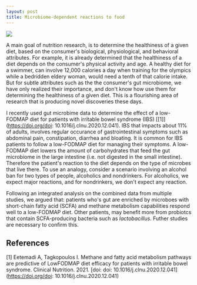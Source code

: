 ```yaml
---
layout: post
title: Microbiome-dependent reactions to food
---
```

![]({{site.url}}/images/posts/microbiome-dependent-reactions-to-food/Overview.jpg)

A main goal of nutrition research, is to determine the healthiness of a given diet, based on the consumer's biological, physiological, and behavioral attributes. For example, it is already determined that the healthiness of a diet depends on the consumer's physical activity and age. A healthy diet for a swimmer, can involve 12,000 calories a day when training for the olympics while a bedridden eldery woman, would need a tenth of that calorie intake. But for subtle attributes such as the the consumer's gut microbiome, we have only realized their importance, and don't know how use them for determining the healthiness of a given diet. This is a flourishing area of research that is producing novel discoveries these days.

I recently used gut microbime data to determine the effect of a low-FODMAP diet for patients with irritable bowel syndrome (IBS) [\[1\]](https://doi.org/doi: 10.1016/j.clnu.2020.12.041). IBS that impacts about 11% of adults, involves regular occurance of gastrointestinal symptoms such as abdominal pain, constipation, diarrhea and bloating. It is common for IBS patients to follow a low-FODMAP diet for managing their symptoms. A low-FODMAP diet lowers the amount of carbohydrates that feed the gut microbiome in the large intestine (i.e. not digested in the small intestine). Therefore the patient's reaction to the diet depends on the type of microbes that live there. To use an analogy, consider a scenario involving an alcohol ban for two types of people, alcoholics and nondrinkers. For alcoholics, we expect major reactions, and for nondrinkers, we don't expect any reaction.

Following an integrated analysis on the combined data from multiple studies, we argued that: patients who's gut are enriched by microboes with short-chain fatty acid (SCFA) and methane metabolism capabilities respond well to a low-FODMAP diet. Other patients, may benefit more from probiotcs that contain SCFA-producing bacteria such as *lactobacillus*. Futher studies are necessary to confirm this.

## References
[1] Eetemadi A, Tagkopoulos I. Methane and fatty acid metabolism pathways are predictive of LowFODMAP diet efficacy for patients with irritable bowel syndrome. Clinical Nutrition. 2021. [doi: doi: 10.1016/j.clnu.2020.12.041](https://doi.org/doi: 10.1016/j.clnu.2020.12.041)